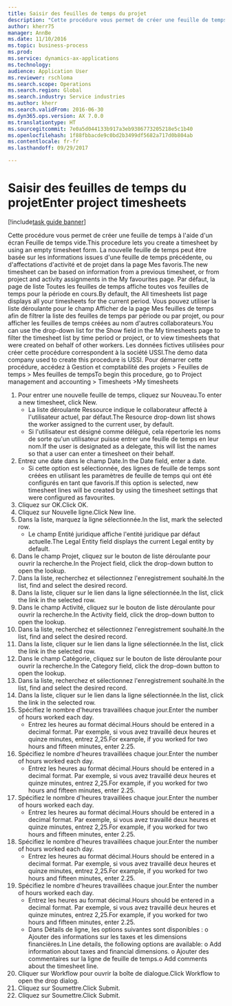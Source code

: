 ```yaml
--- 
title: Saisir des feuilles de temps du projet
description: "Cette procédure vous permet de créer une feuille de temps à l'aide d'un écran Feuille de temps vide."
author: kherr75
manager: AnnBe
ms.date: 11/10/2016
ms.topic: business-process
ms.prod: 
ms.service: dynamics-ax-applications
ms.technology: 
audience: Application User
ms.reviewer: rschloma
ms.search.scope: Operations
ms.search.region: Global
ms.search.industry: Service industries
ms.author: kherr
ms.search.validFrom: 2016-06-30
ms.dyn365.ops.version: AX 7.0.0
ms.translationtype: HT
ms.sourcegitcommit: 7e0a5d044133b917a3eb9386773205218e5c1b40
ms.openlocfilehash: 1f88fbbacde9c0bd2b3499df5682a717d0b804ab
ms.contentlocale: fr-fr
ms.lasthandoff: 09/29/2017

---
```

# <a name="enter-project-timesheets"></a><span data-ttu-id="e20af-103">Saisir des feuilles de temps du projet</span><span class="sxs-lookup"><span data-stu-id="e20af-103">Enter project timesheets</span></span>

[!include[task guide banner](../../includes/task-guide-banner.md)]

<span data-ttu-id="e20af-104">Cette procédure vous permet de créer une feuille de temps à l'aide d'un écran Feuille de temps vide.</span><span class="sxs-lookup"><span data-stu-id="e20af-104">This procedure lets you create a timesheet by using an empty timesheet form.</span></span> <span data-ttu-id="e20af-105">La nouvelle feuille de temps peut être basée sur les informations issues d'une feuille de temps précédente, ou d'affectations d'activité et de projet dans la page Mes favoris.</span><span class="sxs-lookup"><span data-stu-id="e20af-105">The new timesheet can be based on information from a previous timesheet, or from project and activity assignments in the My favourites page.</span></span> <span data-ttu-id="e20af-106">Par défaut, la page de liste Toutes les feuilles de temps affiche toutes vos feuilles de temps pour la période en cours.</span><span class="sxs-lookup"><span data-stu-id="e20af-106">By default, the All timesheets list page displays all your timesheets for the current period.</span></span> <span data-ttu-id="e20af-107">Vous pouvez utiliser la liste déroulante pour le champ Afficher de la page Mes feuilles de temps afin de filtrer la liste des feuilles de temps par période ou par projet, ou pour afficher les feuilles de temps créées au nom d'autres collaborateurs.</span><span class="sxs-lookup"><span data-stu-id="e20af-107">You can use the drop-down list for the Show field in the My timesheets page to filter the timesheet list by time period or project, or to view timesheets that were created on behalf of other workers.</span></span> <span data-ttu-id="e20af-108">Les données fictives utilisées pour créer cette procédure correspondent à la société USSI.</span><span class="sxs-lookup"><span data-stu-id="e20af-108">The demo data company used to create this procedure is USSI.</span></span> <span data-ttu-id="e20af-109">Pour démarrer cette procédure, accédez à Gestion et comptabilité des projets > Feuilles de temps > Mes feuilles de temps</span><span class="sxs-lookup"><span data-stu-id="e20af-109">To begin this procedure, go to Project management and accounting > Timesheets >My timesheets</span></span>

1. <span data-ttu-id="e20af-110">Pour entrer une nouvelle feuille de temps, cliquez sur Nouveau.</span><span class="sxs-lookup"><span data-stu-id="e20af-110">To enter a new timesheet, click New.</span></span>
    * <span data-ttu-id="e20af-111">La liste déroulante Ressource indique le collaborateur affecté à l'utilisateur actuel, par défaut.</span><span class="sxs-lookup"><span data-stu-id="e20af-111">The Resource drop-down list shows the worker assigned to the current user, by default.</span></span>  
    * <span data-ttu-id="e20af-112">Si l'utilisateur est désigné comme délégué, cela répertorie les noms de sorte qu'un utilisateur puisse entrer une feuille de temps en leur nom.</span><span class="sxs-lookup"><span data-stu-id="e20af-112">If the user is designated as a delegate, this will list the names so that a user can enter a timesheet on their behalf.</span></span>  
2. <span data-ttu-id="e20af-113">Entrez une date dans le champ Date.</span><span class="sxs-lookup"><span data-stu-id="e20af-113">In the Date field, enter a date.</span></span>
    * <span data-ttu-id="e20af-114">Si cette option est sélectionnée, des lignes de feuille de temps sont créées en utilisant les paramètres de feuille de temps qui ont été configurés en tant que favoris.</span><span class="sxs-lookup"><span data-stu-id="e20af-114">If this option is selected, new timesheet lines will be created by using the timesheet settings that were configured as favourites.</span></span>  
3. <span data-ttu-id="e20af-115">Cliquez sur OK.</span><span class="sxs-lookup"><span data-stu-id="e20af-115">Click OK.</span></span>
4. <span data-ttu-id="e20af-116">Cliquez sur Nouvelle ligne.</span><span class="sxs-lookup"><span data-stu-id="e20af-116">Click New line.</span></span>
5. <span data-ttu-id="e20af-117">Dans la liste, marquez la ligne sélectionnée.</span><span class="sxs-lookup"><span data-stu-id="e20af-117">In the list, mark the selected row.</span></span>
    * <span data-ttu-id="e20af-118">Le champ Entité juridique affiche l'entité juridique par défaut actuelle.</span><span class="sxs-lookup"><span data-stu-id="e20af-118">The Legal Entity field displays the current Legal entity by default.</span></span>   
6. <span data-ttu-id="e20af-119">Dans le champ Projet, cliquez sur le bouton de liste déroulante pour ouvrir la recherche.</span><span class="sxs-lookup"><span data-stu-id="e20af-119">In the Project field, click the drop-down button to open the lookup.</span></span>
7. <span data-ttu-id="e20af-120">Dans la liste, recherchez et sélectionnez l'enregistrement souhaité.</span><span class="sxs-lookup"><span data-stu-id="e20af-120">In the list, find and select the desired record.</span></span>
8. <span data-ttu-id="e20af-121">Dans la liste, cliquer sur le lien dans la ligne sélectionnée.</span><span class="sxs-lookup"><span data-stu-id="e20af-121">In the list, click the link in the selected row.</span></span>
9. <span data-ttu-id="e20af-122">Dans le champ Activité, cliquez sur le bouton de liste déroulante pour ouvrir la recherche.</span><span class="sxs-lookup"><span data-stu-id="e20af-122">In the Activity field, click the drop-down button to open the lookup.</span></span>
10. <span data-ttu-id="e20af-123">Dans la liste, recherchez et sélectionnez l'enregistrement souhaité.</span><span class="sxs-lookup"><span data-stu-id="e20af-123">In the list, find and select the desired record.</span></span>
11. <span data-ttu-id="e20af-124">Dans la liste, cliquer sur le lien dans la ligne sélectionnée.</span><span class="sxs-lookup"><span data-stu-id="e20af-124">In the list, click the link in the selected row.</span></span>
12. <span data-ttu-id="e20af-125">Dans le champ Catégorie, cliquez sur le bouton de liste déroulante pour ouvrir la recherche.</span><span class="sxs-lookup"><span data-stu-id="e20af-125">In the Category field, click the drop-down button to open the lookup.</span></span>
13. <span data-ttu-id="e20af-126">Dans la liste, recherchez et sélectionnez l'enregistrement souhaité.</span><span class="sxs-lookup"><span data-stu-id="e20af-126">In the list, find and select the desired record.</span></span>
14. <span data-ttu-id="e20af-127">Dans la liste, cliquer sur le lien dans la ligne sélectionnée.</span><span class="sxs-lookup"><span data-stu-id="e20af-127">In the list, click the link in the selected row.</span></span>
15. <span data-ttu-id="e20af-128">Spécifiez le nombre d'heures travaillées chaque jour.</span><span class="sxs-lookup"><span data-stu-id="e20af-128">Enter the number of hours worked each day.</span></span>
    * <span data-ttu-id="e20af-129">Entrez les heures au format décimal.</span><span class="sxs-lookup"><span data-stu-id="e20af-129">Hours should be entered in a decimal format.</span></span>  <span data-ttu-id="e20af-130">Par exemple, si vous avez travaillé deux heures et quinze minutes, entrez 2,25.</span><span class="sxs-lookup"><span data-stu-id="e20af-130">For example, if you worked for two hours and fifteen minutes, enter 2.25.</span></span>   
16. <span data-ttu-id="e20af-131">Spécifiez le nombre d'heures travaillées chaque jour.</span><span class="sxs-lookup"><span data-stu-id="e20af-131">Enter the number of hours worked each day.</span></span>
    * <span data-ttu-id="e20af-132">Entrez les heures au format décimal.</span><span class="sxs-lookup"><span data-stu-id="e20af-132">Hours should be entered in a decimal format.</span></span>  <span data-ttu-id="e20af-133">Par exemple, si vous avez travaillé deux heures et quinze minutes, entrez 2,25.</span><span class="sxs-lookup"><span data-stu-id="e20af-133">For example, if you worked for two hours and fifteen minutes, enter 2.25.</span></span>   
17. <span data-ttu-id="e20af-134">Spécifiez le nombre d'heures travaillées chaque jour.</span><span class="sxs-lookup"><span data-stu-id="e20af-134">Enter the number of hours worked each day.</span></span>
    * <span data-ttu-id="e20af-135">Entrez les heures au format décimal.</span><span class="sxs-lookup"><span data-stu-id="e20af-135">Hours should be entered in a decimal format.</span></span>  <span data-ttu-id="e20af-136">Par exemple, si vous avez travaillé deux heures et quinze minutes, entrez 2,25.</span><span class="sxs-lookup"><span data-stu-id="e20af-136">For example, if you worked for two hours and fifteen minutes, enter 2.25.</span></span>   
18. <span data-ttu-id="e20af-137">Spécifiez le nombre d'heures travaillées chaque jour.</span><span class="sxs-lookup"><span data-stu-id="e20af-137">Enter the number of hours worked each day.</span></span>
    * <span data-ttu-id="e20af-138">Entrez les heures au format décimal.</span><span class="sxs-lookup"><span data-stu-id="e20af-138">Hours should be entered in a decimal format.</span></span>  <span data-ttu-id="e20af-139">Par exemple, si vous avez travaillé deux heures et quinze minutes, entrez 2,25.</span><span class="sxs-lookup"><span data-stu-id="e20af-139">For example, if you worked for two hours and fifteen minutes, enter 2.25.</span></span>   
19. <span data-ttu-id="e20af-140">Spécifiez le nombre d'heures travaillées chaque jour.</span><span class="sxs-lookup"><span data-stu-id="e20af-140">Enter the number of hours worked each day.</span></span>
    * <span data-ttu-id="e20af-141">Entrez les heures au format décimal.</span><span class="sxs-lookup"><span data-stu-id="e20af-141">Hours should be entered in a decimal format.</span></span>  <span data-ttu-id="e20af-142">Par exemple, si vous avez travaillé deux heures et quinze minutes, entrez 2,25.</span><span class="sxs-lookup"><span data-stu-id="e20af-142">For example, if you worked for two hours and fifteen minutes, enter 2.25.</span></span>   
    * <span data-ttu-id="e20af-143">Dans Détails de ligne, les options suivantes sont disponibles : o Ajouter des informations sur les taxes et les dimensions financières.</span><span class="sxs-lookup"><span data-stu-id="e20af-143">In Line details, the following options are available:  o  Add information about taxes and financial dimensions.</span></span>  <span data-ttu-id="e20af-144">o Ajouter des commentaires sur la ligne de feuille de temps.</span><span class="sxs-lookup"><span data-stu-id="e20af-144">o    Add comments about the timesheet line.</span></span>  
20. <span data-ttu-id="e20af-145">Cliquer sur Workflow pour ouvrir la boîte de dialogue.</span><span class="sxs-lookup"><span data-stu-id="e20af-145">Click Workflow to open the drop dialog.</span></span>
21. <span data-ttu-id="e20af-146">Cliquez sur Soumettre.</span><span class="sxs-lookup"><span data-stu-id="e20af-146">Click Submit.</span></span>
22. <span data-ttu-id="e20af-147">Cliquez sur Soumettre.</span><span class="sxs-lookup"><span data-stu-id="e20af-147">Click Submit.</span></span>


